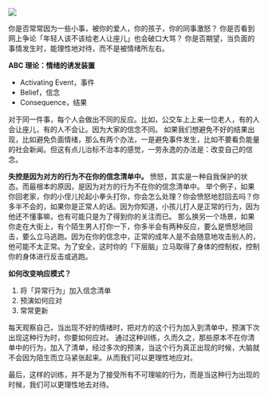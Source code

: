 ![](./_image/2017-03-16-08-25-22.jpg)

你是否常常因为一些小事，被你的爱人，你的孩子，你的同事激怒？
你是否看到网上争论「年轻人该不该给老人让座儿」也会破口大骂？
你是否期望，当负面的事情发生时，能理性地对待，而不是被情绪所左右。

**ABC 理论：情绪的诱发装置**
* Activating Event，事件
* Belief，信念
* Consequence，结果

对于同一件事，每个人会做出不同的反应。比如，公交车上上来一位老人，有的人会让座儿，有的人不会让。因为大家的信念不同。
如果我们想避免不好的结果出现，比如避免负面情绪，那么有两个办法，一是避免事件发生，比如不要看负能量的社会新闻。但这有点儿治标不治本的感觉，一劳永逸的办法是：改变自己的信念。

**失控是因为对方的行为不在你的信念清单中。**
愤怒，其实是一种自我保护的状态。而最根本的原因，是因为对方的行为不在你的信念清单中。
举个例子，如果你回老家，你的小侄儿抡起小拳头打你，你会怎么处理？你会愤怒地怼回去吗？你多半不会的，如果你是正常人的话。因为你知道，小孩儿打人是正常的行为，因为他还不懂事嘛，也有可能只是为了得到你的关注而已。
那么换另一个场景，如果你走在大街上，有个陌生男人打你一下，你多半会有两种反应，要么是愤怒地回击，要么立马逃跑。因为在你的信念中，正常的成年人是不会随意地攻击别人的，他可能不太正常。为了安全，这时你的「下层脑」立马取得了身体的控制权，控制你的身体进行反击或逃跑。

**如何改变响应模式？**
1. 将「异常行为」加入信念清单
2. 预演如何应对
3. 常常更新

每天观察自己，当出现不好的情绪时，把对方的这个行为加入到清单中，预演下次出现这种行为时，你要如何应对。
通过这种训练，久而久之，那些原本不在你清单中的行为，加入了清单，经过多次的预演，当这个行为真正出现的时候，大脑就不会因为陌生而立马紧张起来。从而我们可以更理性地应对。

最后，这样的训练，并不是为了接受所有不可理喻的行为，而是当这种行为出现的时候，我们可以更理性地去对待。